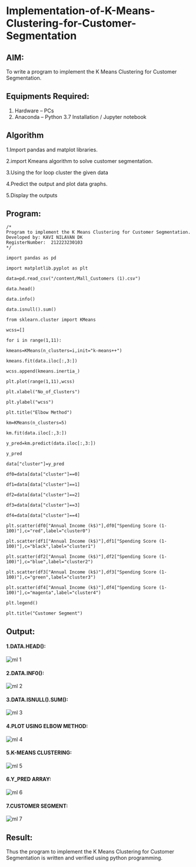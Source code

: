 # Implementation-of-K-Means-Clustering-for-Customer-Segmentation

## AIM:
To write a program to implement the K Means Clustering for Customer Segmentation.

## Equipments Required:
1. Hardware – PCs
2. Anaconda – Python 3.7 Installation / Jupyter notebook

## Algorithm
1.Import pandas and matplot libraries.

2.import Kmeans algorithm to solve customer segmentation.

3.Using the for loop cluster the given data

4.Predict the output and plot data graphs.

5.Display the outputs
## Program:
```
/*
Program to implement the K Means Clustering for Customer Segmentation.
Developed by: KAVI NILAVAN DK
RegisterNumber:  212223230103
*/

import pandas as pd

import matplotlib.pyplot as plt

data=pd.read_csv("/content/Mall_Customers (1).csv")

data.head()

data.info()

data.isnull().sum()

from sklearn.cluster import KMeans

wcss=[]

for i in range(1,11):

kmeans=KMeans(n_clusters=i,init="k-means++")

kmeans.fit(data.iloc[:,3:])

wcss.append(kmeans.inertia_)

plt.plot(range(1,11),wcss)

plt.xlabel("No_of_Clusters")

plt.ylabel("wcss")

plt.title("Elbow Method")

km=KMeans(n_clusters=5)

km.fit(data.iloc[:,3:])

y_pred=km.predict(data.iloc[:,3:])

y_pred

data["cluster"]=y_pred

df0=data[data["cluster"]==0]

df1=data[data["cluster"]==1]

df2=data[data["cluster"]==2]

df3=data[data["cluster"]==3]

df4=data[data["cluster"]==4]

plt.scatter(df0["Annual Income (k$)"],df0["Spending Score (1-100)"],c="red",label="cluster0")

plt.scatter(df1["Annual Income (k$)"],df1["Spending Score (1-100)"],c="black",label="cluster1")

plt.scatter(df2["Annual Income (k$)"],df2["Spending Score (1-100)"],c="blue",label="cluster2")

plt.scatter(df3["Annual Income (k$)"],df3["Spending Score (1-100)"],c="green",label="cluster3")

plt.scatter(df4["Annual Income (k$)"],df4["Spending Score (1-100)"],c="magenta",label="cluster4")

plt.legend()

plt.title("Customer Segment")
```

## Output:
#### 1.DATA.HEAD():
![ml 1](https://github.com/KavinilavanDK/Implementation-of-K-Means-Clustering-for-Customer-Segmentation/assets/144870429/773d3a6e-76ee-4dda-97ba-03c1fcd3e32b)
#### 2.DATA.INF0():
![ml 2](https://github.com/KavinilavanDK/Implementation-of-K-Means-Clustering-for-Customer-Segmentation/assets/144870429/b9a55127-7e9e-4a96-a8c3-24e8a9522c5e)
#### 3.DATA.ISNULL().SUM():
![ml 3](https://github.com/KavinilavanDK/Implementation-of-K-Means-Clustering-for-Customer-Segmentation/assets/144870429/334b1514-df15-4ae0-a19c-1c0a6558b677)
#### 4.PLOT USING ELBOW METHOD:
![ml 4](https://github.com/KavinilavanDK/Implementation-of-K-Means-Clustering-for-Customer-Segmentation/assets/144870429/be6bb945-75ad-44fb-8c4c-48b020d52dd4)
#### 5.K-MEANS CLUSTERING:
![ml 5](https://github.com/KavinilavanDK/Implementation-of-K-Means-Clustering-for-Customer-Segmentation/assets/144870429/b1226770-38d1-48a2-880f-ba33daf086c5)
#### 6.Y_PRED ARRAY:
![ml 6](https://github.com/KavinilavanDK/Implementation-of-K-Means-Clustering-for-Customer-Segmentation/assets/144870429/9d78ba85-39d1-40f8-bc9d-84d1d2b074d2)
#### 7.CUSTOMER SEGMENT:
![ml 7](https://github.com/KavinilavanDK/Implementation-of-K-Means-Clustering-for-Customer-Segmentation/assets/144870429/6dd91d75-12ec-474c-bf79-bb5aaf0343fd)
## Result:
Thus the program to implement the K Means Clustering for Customer Segmentation is written and verified using python programming.

